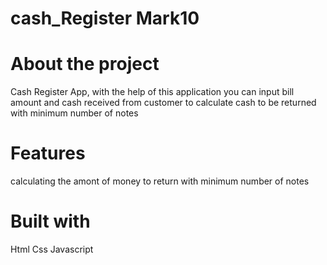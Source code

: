 # cash_Register Mark10

# About the project
Cash Register App, with the help of this application you can input bill amount and cash received from customer to calculate cash to be returned with minimum number of notes

# Features
calculating the amont of money to return with minimum number of notes

# Built with
Html
Css
Javascript
